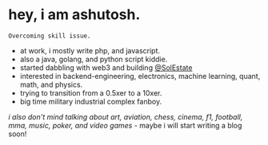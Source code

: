 # hey, i am ashutosh.

`Overcoming skill issue.`
- at work, i mostly write php, and javascript.
- also a java, golang, and python script kiddie.
- started dabbling with web3 and building [@SolEstate](https://github.com/SolEstate)
- interested in backend-engineering, electronics, machine learning, quant, math, and physics.
- trying to transition from a 0.5xer to a 10xer.
- big time military industrial complex fanboy.

*i also don't mind talking about art, aviation, chess, cinema, f1, football, mma, music, poker, and video games* - 
maybe i will start writing a blog soon!
